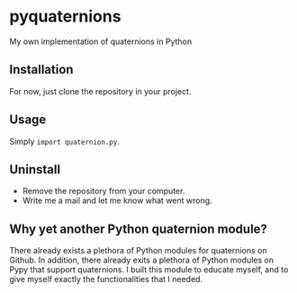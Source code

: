 # pyquaternions
My own implementation of quaternions in Python

## Installation
For now, just clone the repository in your project.

## Usage
Simply `import quaternion.py`.

## Uninstall
- Remove the repository from your computer.
- Write me a mail and let me know what went wrong.

## Why yet another Python quaternion module?
There already exists a plethora of Python modules for quaternions on Github.
In addition, there already exits a plethora of Python modules on Pypy that support quaternions.
I built this module to educate myself, and to give myself exactly the functionalities that I needed.
